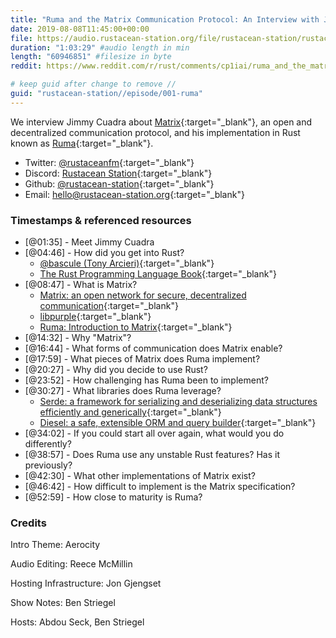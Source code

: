 ```yaml
---
title: "Ruma and the Matrix Communication Protocol: An Interview with Jimmy Cuadra"
date: 2019-08-08T11:45:00+00:00
file: https://audio.rustacean-station.org/file/rustacean-station/rustacean-station-e001-ruma-matrix-jimmy-cuadra.mp3
duration: "1:03:29" #audio length in min
length: "60946851" #filesize in byte
reddit: https://www.reddit.com/r/rust/comments/cp1iai/ruma_and_the_matrix_communication_protocol_an/

# keep guid after change to remove //
guid: "rustacean-station//episode/001-ruma"
---
```


We interview Jimmy Cuadra about [Matrix](https://matrix.org/){:target="_blank"}, an open and decentralized communication protocol, and his implementation in Rust known as [Ruma](https://github.com/ruma/ruma){:target="_blank"}.

 - Twitter: [@rustaceanfm](https://twitter.com/rustaceanfm){:target="_blank"}
 - Discord: [Rustacean Station](https://discord.gg/cHc3Gyc){:target="_blank"}
 - Github: [@rustacean-station](https://github.com/rustacean-station/){:target="_blank"}
 - Email: [hello@rustacean-station.org](mailto:hello@rustacean-station.org){:target="_blank"}

### Timestamps & referenced resources

* [@01:35] - Meet Jimmy Cuadra
* [@04:46] - How did you get into Rust?
  * [@bascule (Tony Arcieri)](https://twitter.com/bascule){:target="_blank"}
  * [The Rust Programming Language Book](https://doc.rust-lang.org/book/){:target="_blank"}
* [@08:47] - What is Matrix?
  * [Matrix: an open network for secure, decentralized communication](https://matrix.org/){:target="_blank"}
  * [libpurple](https://developer.pidgin.im/wiki/WhatIsLibpurple){:target="_blank"}
  * [Ruma: Introduction to Matrix](https://www.ruma.io/docs/matrix/){:target="_blank"}
* [@14:32] - Why "Matrix"?
* [@16:44] - What forms of communication does Matrix enable?
* [@17:59] - What pieces of Matrix does Ruma implement?
* [@20:27] - Why did you decide to use Rust?
* [@23:52] - How challenging has Ruma been to implement?
* [@30:27] - What libraries does Ruma leverage?
  * [Serde: a framework for serializing and deserializing data structures efficiently and generically](https://crates.io/crates/serde){:target="_blank"}
  * [Diesel: a safe, extensible ORM and query builder](https://crates.io/crates/diesel){:target="_blank"}
* [@34:02] - If you could start all over again, what would you do differently?
* [@38:57] - Does Ruma use any unstable Rust features? Has it previously?
* [@42:30] - What other implementations of Matrix exist?
* [@46:42] - How difficult to implement is the Matrix specification?
* [@52:59] - How close to maturity is Ruma?

### Credits

Intro Theme: Aerocity

Audio Editing: Reece McMillin

Hosting Infrastructure: Jon Gjengset

Show Notes: Ben Striegel

Hosts: Abdou Seck, Ben Striegel
